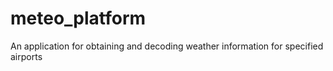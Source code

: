 # meteo_platform
An application for obtaining and decoding weather information for specified airports
